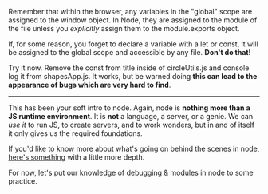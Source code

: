 
Remember that within the browser, any variables in the "global" scope are assigned to the window object. In Node, they are assigned to the module of the file unless you _explicitly_ assign them to the module.exports object.

  

If, for some reason, you forget to declare a variable with a let or const, it will be assigned to the global scope and accessible by any file. **Don't do that!**

  

Try it now. Remove the const from title inside of circleUtils.js and console log it from shapesApp.js. It works, but be warned doing **this can lead to the appearance of bugs which are very hard to find**.

  

----------

  

This has been your soft intro to node. Again, node is **nothing more than a JS runtime environment**. It is **not** a language, a server, or a genie. We can _use it_ to run JS, to create servers, and to work wonders, but in and of itself it only gives us the required foundations.

  

If you'd like to know more about what's going on behind the scenes in node, [here's something](http://www.c-sharpcorner.com/article/node-js-v8-javascript-engine-day-one/) with a little more depth.

  

For now, let's put our knowledge of debugging & modules in node to some practice.